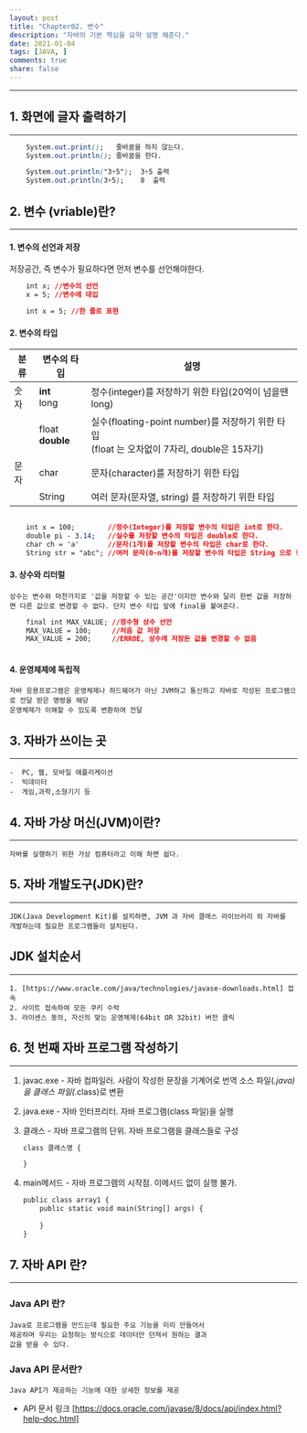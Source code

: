 ```yaml
---
layout: post
title: "Chapter02. 변수"
description: "자바의 기본 핵심을 요약 설명 해준다."
date: 2021-01-04
tags: [JAVA, ]
comments: true
share: false
---
```


---

## 1. 화면에 글자 출력하기
---

```css
    System.out.print();   줄바꿈을 하지 않는다.
    System.out.println(); 줄바꿈을 한다.

    System.out.println("3+5");  3+5 출력
    System.out.println(3+5);    8  출력
```
    


## 2. 변수 (vriable)란?
--- 

#### 1. 변수의 선언과 저장

저장공간, 즉 변수가 필요하다면 먼저 변수를 선언해야한다. 

```css
    int x; //변수의 선언   
    x = 5; //변수에 대입

    int x = 5; //한 줄로 표현
```

#### 2. 변수의 타입

<!-- | 분류    | 변수의 타입         | 설명          |
| :------ | :----------------: | ------------------------------------------------------------------: |
| 숫자    | int, **long**       |정수(integer)를 저장하기 위한 타입(20억이 넘을땐 long)                 |
|         | float, **double**   |실수(floating-point number)를 저장하기 위한 타입<br>(float 는 오차없이 7자리, double은 15자기)|
| 문자    | char                |문자(character)를 저장하기 위한 타입                                  |
|         | String              |여러 문자(문자열, string) 를 저장하기 위한 타입                        | -->

<table class="tg">
<thead>
  <tr>
    <th class="tg-0pky">분류</th>
    <th class="tg-0pky">변수의 타입</th>
    <th class="tg-c3ow">설명</th>
  </tr>
</thead>
<tbody>
  <tr>
    <td class="tg-0pky" rolspan=2>숫자</td>
    <td class="tg-0pky"><span style="font-weight:bold">int </span><br>long</td>
    <td class="tg-0pky">정수(integer)를 저장하기 위한 타입(20억이 넘을땐 long)</td>
  </tr>
  <tr>
    <td class="tg-0pky"></td>
    <td class="tg-0pky">float<br><span style="font-weight:bold">double</span></td>
    <td class="tg-0pky">실수(floating-point number)를 저장하기 위한 타입<br>(float 는 오차없이 7자리, double은 15자기)</td>
  </tr>
  <tr>
    <td class="tg-0pky" rolspan=2>문자</td>
    <td class="tg-0pky">char</td>
    <td class="tg-0pky">문자(character)를 저장하기 위한 타입</td>
  </tr>
  <tr>
    <td class="tg-0pky"></td>
    <td class="tg-0pky">String</td>
    <td class="tg-0pky">여러 문자(문자열, string) 를 저장하기 위한 타입</td>
  </tr>
</tbody>
</table>

```css

    int x = 100;        //정수(Integer)를 저장할 변수의 타입은 int로 한다.
    double pi - 3.14;   //실수를 저장할 변수의 타입은 double로 한다.
    char ch = 'a'       //문자(1개)를 저장할 변수의 타입은 char로 한다.
    String str = "abc"; //여러 문자(0~n개)를 저장할 변수의 타입은 String 으로 한다.
```

#### 3. 상수와 리터럴
    상수는 변수와 마찬가지로 '값을 저장할 수 있는 공간'이지만 변수와 달리 한번 값을 저장하면 다른 값으로 변경할 수 없다. 단지 변수 타입 앞에 final을 붙여준다.

```css
    final int MAX_VALUE; //정수형 상수 선언
    MAX_VALUE = 100;     //처음 값 저장
    MAX_VALUE = 200;     //ERROE, 상수에 저장돈 값을 변경할 수 없음
    
```     
#### 4. 운영체제에 독립적
    자바 응용프로그램은 운영체제나 하드웨어가 아닌 JVM하고 통신하고 자바로 작성된 프로그램으로 전달 받은 명령을 해당
    운영체제가 이해할 수 있도록 변환하여 전달


## 3. 자바가 쓰이는 곳
 --- 
    -  PC, 웹, 모바일 애플리케이션
    -  빅데이터
    -  게임,과학,소형기기 등


## 4. 자바 가상 머신(JVM)이란?
--- 
    자바를 실행하기 위한 가상 컴퓨터라고 이해 하면 쉽다.


## 5. 자바 개발도구(JDK)란?
--- 
    JDK(Java Development Kit)를 설치하면, JVM 과 자바 클래스 라이브러리 외 자바를 
    개발하는데 필요한 프로그램들이 설치된다. 


## JDK 설치순서
---
    1. [https://www.oracle.com/java/technologies/javase-downloads.html] 접속
    2. 사이트 접속하여 모든 쿠키 수락
    3. 라이센스 동의, 자신의 맞는 운영체제(64bit OR 32bit) 버전 클릭




## 6. 첫 번째 자바 프로그램 작성하기
--- 
1. javac.exe - 자바 컴파일러. 사람이 작성한 문장을 기계어로 번역 소스 파일(*.java) 을 클래스 파일(*.class)로 변환
2. java.exe - 자바 인터프리터. 자바 프로그램(class 파일)을  실행
3. 클래스 - 자바 프로그램의 단위. 자바 프로그램을 클래스들로 구성
    
    ```css
    class 클래스명 {

    }
    ```
4. main메서드 - 자바 프로그램의 시작점. 이메서드 없이 실행 불가.
    ```css
    public class array1 {
        public static void main(String[] args) {
        
        }
    }
     ```


## 7. 자바 API 란?
--- 
### Java API 란?
    Java로 프로그램을 만드는데 필요한 주요 기능을 미리 만들어서 
    제공하며 우리는 요청하는 방식으로 데이터만 던져서 원하는 결과
    값을 받을 수 있다.


### Java API 문서란?  
    Java API가 제공하는 기능에 대한 상세한 정보를 제공

- API 문서 링크
   [https://docs.oracle.com/javase/8/docs/api/index.html?help-doc.html]
 

